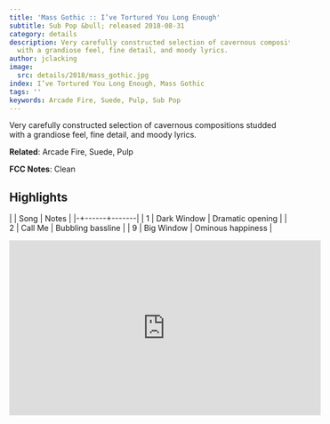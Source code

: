 ```yaml
---
title: 'Mass Gothic :: I’ve Tortured You Long Enough'
subtitle: Sub Pop &bull; released 2018-08-31
category: details
description: Very carefully constructed selection of cavernous compositions studded
  with a grandiose feel, fine detail, and moody lyrics.
author: jclacking
image:
  src: details/2018/mass_gothic.jpg
index: I’ve Tortured You Long Enough, Mass Gothic
tags: ''
keywords: Arcade Fire, Suede, Pulp, Sub Pop
---
```

Very carefully constructed selection of cavernous compositions studded with a grandiose feel, fine detail, and moody lyrics.<!--more-->

**Related**: Arcade Fire, Suede, Pulp

**FCC Notes**: Clean

## Highlights

| | Song | Notes |
|-+------+-------|
| 1 | Dark Window | Dramatic opening |
| 2 | Call Me | Bubbling bassline |
| 9 | Big Window | Ominous happiness |

<div class="tlo-detail-video"><iframe width="560" height="315" src="https://www.youtube.com/embed/Ap5dGbIXdIQ" frameborder="0" allow="autoplay; encrypted-media" allowfullscreen></iframe></div>

